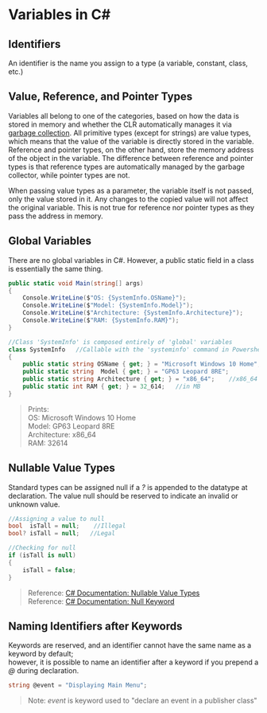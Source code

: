 # Variables in C#

## Identifiers
An identifier is the name you assign to a type (a variable, constant, class, etc.)

## Value, Reference, and Pointer Types
Variables all belong to one of the categories, based on how the data is stored in memory and whether the CLR automatically manages it via [garbage collection](https://docs.microsoft.com/en-us/dotnet/standard/garbage-collection/fundamentals). All primitive types (except for strings) are value types, which means that the 
value of the variable is directly stored in the variable. Reference and pointer types, on the other hand, store the memory address of the object in the variable.
The difference between reference and pointer types is that reference types are automatically managed by the garbage collector, while pointer types are not. <br />

When passing value types as a parameter, the variable itself is not passed, only the value stored in it. Any changes to the copied value will not affect
the original variable. This is not true for reference nor pointer types as they pass the address in memory.

## Global Variables
There are no global variables in C#. However, a public static field in a class is essentially the same thing.
```C#
public static void Main(string[] args)
{
    Console.WriteLine($"OS: {SystemInfo.OSName}");
    Console.WriteLine($"Model: {SystemInfo.Model}");
    Console.WriteLine($"Architecture: {SystemInfo.Architecture}");
    Console.WriteLine($"RAM: {SystemInfo.RAM}");
}

//Class 'SystemInfo' is composed entirely of 'global' variables
class SystemInfo   //Callable with the 'systeminfo' command in Powershell
{
    public static string OSName { get; } = "Microsoft Windows 10 Home";
    public static string  Model { get; } = "GP63 Leopard 8RE";
    public static string Architecture { get; } = "x86_64";    //x86_64 Assembly
    public static int RAM { get; } = 32_614;   //in MB
}
```
> Prints: <br />
> OS: Microsoft Windows 10 Home <br />
> Model: GP63 Leopard 8RE <br />
> Architecture: x86_64 <br />
> RAM: 32614 <br />

## Nullable Value Types
Standard types can be assigned null if a _?_ is appended to the datatype at declaration. The value null should be reserved to indicate an invalid or unknown value.
```C#
//Assigning a value to null
bool  isTall = null;    //Illegal
bool? isTall = null;   //Legal

//Checking for null
if (isTall is null)
{
    isTall = false;
}
```
> Reference: [C# Documentation: Nullable Value Types](https://docs.microsoft.com/en-us/dotnet/csharp/language-reference/builtin-types/nullable-value-types) <br />
> Reference: [C# Documentation: Null Keyword](https://docs.microsoft.com/en-us/dotnet/csharp/language-reference/keywords/null) <br />

## Naming Identifiers after Keywords
Keywords are reserved, and an identifier cannot have the same name as a keyword by default; <br />
however, it is possible to name an identifier after a keyword if you prepend a _@_ during declaration.
```C#
string @event = "Displaying Main Menu";
```
> Note: _event_ is keyword used to "declare an event in a publisher class"
